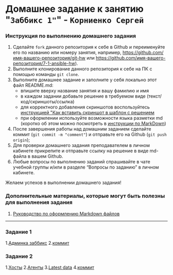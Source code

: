 ﻿# Домашнее задание к занятию "`Заббикс 1"`" - `Корниенко Сергей`


### Инструкция по выполнению домашнего задания

   1. Сделайте `fork` данного репозитория к себе в Github и переименуйте его по названию или номеру занятия, например, https://github.com/имя-вашего-репозитория/git-hw или  https://github.com/имя-вашего-репозитория/7-1-ansible-hw).
   2. Выполните клонирование данного репозитория к себе на ПК с помощью команды `git clone`.
   3. Выполните домашнее задание и заполните у себя локально этот файл README.md:
      - впишите вверху название занятия и вашу фамилию и имя
      - в каждом задании добавьте решение в требуемом виде (текст/код/скриншоты/ссылка)
      - для корректного добавления скриншотов воспользуйтесь [инструкцией "Как вставить скриншот в шаблон с решением](https://github.com/netology-code/sys-pattern-homework/blob/main/screen-instruction.md)
      - при оформлении используйте возможности языка разметки md (коротко об этом можно посмотреть в [инструкции  по MarkDown](https://github.com/netology-code/sys-pattern-homework/blob/main/md-instruction.md))
   4. После завершения работы над домашним заданием сделайте коммит (`git commit -m "comment"`) и отправьте его на Github (`git push origin`);
   5. Для проверки домашнего задания преподавателем в личном кабинете прикрепите и отправьте ссылку на решение в виде md-файла в вашем Github.
   6. Любые вопросы по выполнению заданий спрашивайте в чате учебной группы и/или в разделе “Вопросы по заданию” в личном кабинете.
   
Желаем успехов в выполнении домашнего задания!
   
### Дополнительные материалы, которые могут быть полезны для выполнения задания

1. [Руководство по оформлению Markdown файлов](https://gist.github.com/Jekins/2bf2d0638163f1294637#Code)

---

### Задание 1




   1.[Админка заббикс](https://drive.google.com/file/d/14MayiSTu4IwfNhLYSxni1RRhnyv3AdIW/view?usp=drive_link)
   2.[коммит](https://drive.google.com/file/d/1e0nlhTHAvawElPPOCVULipZ2WOUySWJQ/view?usp=drive_link)
 

### Задание 2

   1.[Хосты](https://drive.google.com/file/d/1I2OoF-DLuwXcUix-3vm2kzmmxFNXeEE3/view?usp=drive_link)
   2.[Агенты](https://drive.google.com/file/d/1thkNRLy_Rp3vNBtusH202BdOHbmS0R7n/view?usp=drive_link)
   3.[Latest data](https://drive.google.com/file/d/1HS-H6VT5qw4jDl6gb8K0ktdoLne6WMws/view?usp=drive_link)
   4.[коммит](https://drive.google.com/file/d/1e0nlhTHAvawElPPOCVULipZ2WOUySWJQ/view?usp=drive_link)
